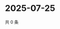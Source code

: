 # 2025-07-25

共 0 条

<!-- BEGIN ZHIHUQUESTIONS -->
<!-- 最后更新时间 Fri Jul 25 2025 12:37:42 GMT+0800 (China Standard Time) -->

<!-- END ZHIHUQUESTIONS -->
